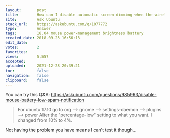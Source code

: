 ```yaml
---
layout:       post
title:        How can I disable automatic screen dimming when the wireless mouse has low battery?
site:         Ask Ubuntu
stack_url:    https://askubuntu.com/q/1077772
type:         Answer
tags:         18.04 mouse power-management brightness battery
created_date: 2018-09-23 16:56:13
edit_date:    
votes:        2
favorites:    
views:        5,557
accepted:     
uploaded:     2021-12-28 20:39:21
toc:          false
navigation:   false
clipboard:    false
---
```


You can try this Q&A: https://askubuntu.com/questions/985963/disable-mouse-battery-low-spam-notification

> For ubuntu 17.10 go to org --> gnome --> settings-daemon --> plugins  
> --> power Alter the "percentage-low" setting to what you want. I changed from 10% to 4%.  

Not having the problem you have means I can't test it though...
